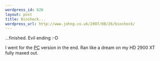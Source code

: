 ```yaml
--- 
wordpress_id: 626
layout: post
title: Bioshock...
wordpress_url: http://www.johng.co.uk/2007/08/26/bioshock/
---
```

...finished. Evil ending :-D

I went for the <a href="http://www.ciao.co.uk/Desktops_Servers_5220723_2-pc-personal_computer">PC</a> version in the end. Ran like a dream on my HD 2900 XT fully maxed out.
